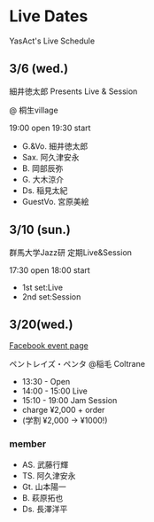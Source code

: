 # Live Dates

YasAct's Live Schedule

## 3/6 (wed.)

細井徳太郎 Presents
Live & Session

@ 桐生village

19:00 open
19:30 start

- G.&Vo. 細井徳太郎
- Sax. 阿久津安永
- B. 岡部辰弥
- G. 大木涼介
- Ds. 稲見太紀
- GuestVo. 宮原美絵

## 3/10 (sun.)

群馬大学Jazz研
定期Live&Session

17:30 open
18:00 start

- 1st set:Live
- 2nd set:Session

## 3/20(wed.)

[Facebook event page](https://fb.me/e/9KziigUYZ)

ペントレイズ・ペンタ
@稲毛 Coltrane

- 13:30 - Open
- 14:00 - 15:00 Live
- 15:10 - 19:00 Jam Session
- charge ¥2,000 + order
- (学割 ¥2,000 → ¥1000!)

### member

- AS. 武藤行輝
- TS. 阿久津安永
- Gt. 山本陽一
- B. 萩原拓也
- Ds. 長澤洋平